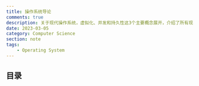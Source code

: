 ```yaml
---
title: 操作系统导论
comments: true
description: 关于现代操作系统，虚拟化、并发和持久性这3个主要概念展开，介绍了所有现代系统的主要组件（包括调度、虚拟内存管理、磁盘和I/O子系统、文件系统）
date: 2023-03-05
category: Computer Science
section: note
tags:
    - Operating System
---
```


## 目录